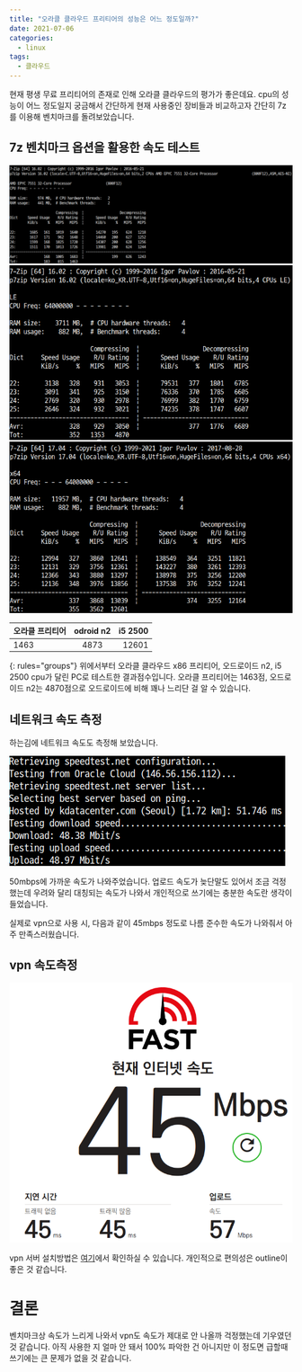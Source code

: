 ```yaml
---
title: "오라클 클라우드 프리티어의 성능은 어느 정도일까?"
date: 2021-07-06
categories:
  - linux
tags:
  - 클라우드
---
```

현재 평생 무료 프리티어의 존재로 인해 오라클 클라우드의 평가가 좋은데요. cpu의 성능이 어느 정도일지 궁금해서 간단하게 현재 사용중인 장비들과 비교하고자 간단히 7z를 이용해 벤치마크를 돌려보았습니다.

## 7z 벤치마크 옵션을 활용한 속도 테스트
![오라클 클라우드 프리티어](/assets/images/2021/07-11-1.png)
![odroid n2](/assets/images/2021/07-11-2.png)
![i5 2500](/assets/images/2021/07-11-3.png)

| 오라클 프리티어 | odroid n2 | i5 2500 |
|:--------|:-------:|--------:|
|  1463   | 4873   | 12601   |
{: rules="groups"}
위에서부터 오라클 클라우드 x86 프리티어, 오드로이드 n2, i5 2500 cpu가 달린 PC로 테스트한 결과점수입니다. 오라클 프리티어는 1463점, 오드로이드 n2는 4870점으로 오드로이드에 비해 꽤나 느리단 걸 알 수 있습니다.

## 네트워크 속도 측정

하는김에 네트워크 속도도 측정해 보았습니다.

![스피드테스트](/assets/images/2021/07-11-4.png)

50mbps에 가까운 속도가 나와주었습니다. 업로드 속도가 늦단말도 있어서 조금 걱정했는데 우려와 달리 대칭되는 속도가 나와서 개인적으로 쓰기에는 충분한 속도란 생각이 들었습니다.

실제로 vpn으로 사용 시, 다음과 같이 45mbps 정도로 나름 준수한 속도가 나와줘서 아주 만족스러웠습니다.

## vpn 속도측정

![vpn 속도측정](/assets/images/2021/07-11-5.png)

vpn 서버 설치방법은 [여기](https://www.wsgvet.com/ubuntu/170)에서 확인하실 수 있습니다. 개인적으로 편의성은 outline이 좋은 것 같습니다.

# 결론

벤치마크상 속도가 느리게 나와서 vpn도 속도가 제대로 안 나올까 걱정했는데 기우였던 것 같습니다. 아직 사용한 지 얼마 안 돼서 100% 파악한 건 아니지만 이 정도면 급할때 쓰기에는
큰 문제가 없을 것 같습니다.